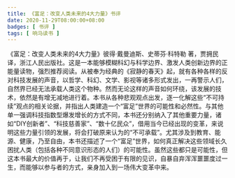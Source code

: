 ```yaml
---
title: 《富足：改变人类未来的4大力量》书评
date: 2020-11-29T08:00:00+08:00
badges: [ 书评 ]
tags: [ 响马读书 ]
---
```


《富足：改变人类未来的4大力量》彼得·戴曼迪斯、史蒂芬·科特勒 著，贾拥民 译，浙江人民出版社。这是一本能够模糊科幻与科学边界、激发人类创新边界的正能量读物，强烈推荐阅读。从被奉为经典的《寂静的春天》起，就有各种各样的反对科技发展的声音，以哲学、科幻、文学、影视等诸多形式发出，一再警示人们，自然界已经无法承载人类这个物种。然而无论这样的声音如何环绕，该发展的技术，依然是有增无减地进行着。本书从各种悲观观点出发，逐一化解这些“不可持续”观点的相关论据，并指出人类建造一个“富足”世界的可能性和必然性。与其他单一强调科技指数型爆发增长的方式不同，本书还分别纳入了其他重要力量，诸如“DIY创新者”、“科技慈善家”、“数十亿民众”，借用当今已经出现的变革，来说明这些力量引领的发展，将会打破原来认为的“不可承载”。尤其涉及到教育、能源、健康，乃至自由，本书还描述了一个“富足”世界，如何真正解决这些领域长久困扰人类（包括各种不同意识形态的人们）的可能性。虽然这些都只是可能性，但这本书最大的价值再于，让我们不再受困于有限的见识，自暴自弃浑浑噩噩度过一生，而能够以参与者的方式，亲身加入到一场伟大变革中来。
